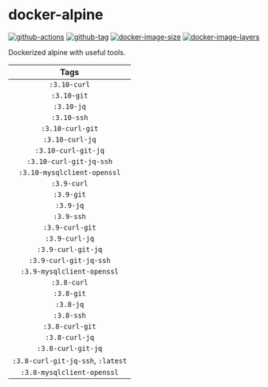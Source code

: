 # docker-alpine

[![github-actions](https://github.com/theohbrothers/docker-alpine/workflows/ci-master-pr/badge.svg)](https://github.com/theohbrothers/docker-alpine/actions)
[![github-tag](https://img.shields.io/github/tag/theohbrothers/docker-alpine)](https://github.com/theohbrothers/docker-alpine/releases/)
[![docker-image-size](https://img.shields.io/microbadger/image-size/theohbrothers/docker-alpine/latest)](https://hub.docker.com/r/theohbrothers/docker-alpine)
[![docker-image-layers](https://img.shields.io/microbadger/layers/theohbrothers/docker-alpine/latest)](https://hub.docker.com/r/theohbrothers/docker-alpine)

Dockerized alpine with useful tools.

| Tags |
|:-------:|
| `:3.10-curl` |
| `:3.10-git` |
| `:3.10-jq` |
| `:3.10-ssh` |
| `:3.10-curl-git` |
| `:3.10-curl-jq` |
| `:3.10-curl-git-jq` |
| `:3.10-curl-git-jq-ssh` |
| `:3.10-mysqlclient-openssl` |
| `:3.9-curl` |
| `:3.9-git` |
| `:3.9-jq` |
| `:3.9-ssh` |
| `:3.9-curl-git` |
| `:3.9-curl-jq` |
| `:3.9-curl-git-jq` |
| `:3.9-curl-git-jq-ssh` |
| `:3.9-mysqlclient-openssl` |
| `:3.8-curl` |
| `:3.8-git` |
| `:3.8-jq` |
| `:3.8-ssh` |
| `:3.8-curl-git` |
| `:3.8-curl-jq` |
| `:3.8-curl-git-jq` |
| `:3.8-curl-git-jq-ssh`, `:latest` |
| `:3.8-mysqlclient-openssl` |
